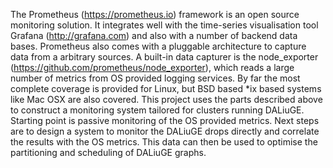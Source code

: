 The Prometheus (https://prometheus.io) framework is an open source monitoring
solution. It integrates well with the time-series visualisation tool
Grafana (http://grafana.com) and also with a number of backend data bases.
Prometheus also comes with a pluggable architecture to capture data from a
arbitrary sources. A built-in data capturer is the node_exporter
(https://github.com/prometheus/node_exporter), which reads a large number of
metrics from OS provided logging services. By far the most complete coverage is
provided for Linux, but BSD based \*ix based systems like Mac OSX are also
covered.
This project uses the parts described above to construct a monitoring system
tailored for clusters running DALiuGE. Starting point is passive monitoring of
the OS provided metrics.
Next steps are to design a system to monitor the DALiuGE drops directly and
correlate the results with the OS metrics. This data can then be used to
optimise the partitioning and scheduling of DALiuGE graphs.
